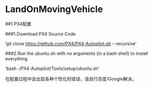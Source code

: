 # LandOnMovingVehicle  

##1.PX4配置  

###1.Download PX4 Source Code  

‘git clone https://github.com/PX4/PX4-Autopilot.git --recursive’  

###2.Run the ubuntu.sh with no arguments (in a bash shell) to install everything  

‘bash ./PX4-Autopilot/Tools/setup/ubuntu.sh’  

在配置过程中会出现各种个性化的错误，请自行百度/Google解决。
